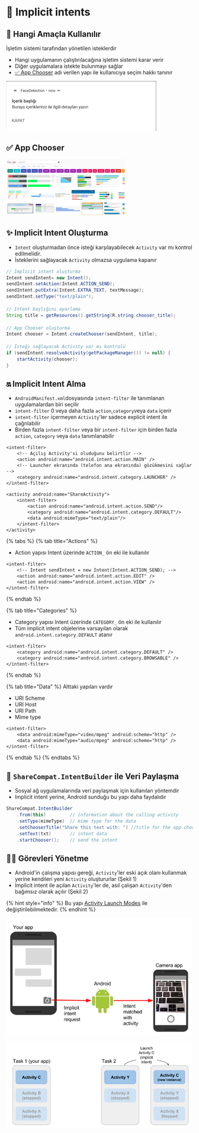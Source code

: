 # 🏹 Implicit intents

## 🎯 Hangi Amaçla Kullanılır

İşletim sistemi tarafından yönetilen isteklerdir

* Hangi uygulamanın çalıştırılacağına işletim sistemi karar verir
* Diğer uygulamalara istekte bulunmayı sağlar
* [✅ App Chooser](implicit-intents.md#app-chooser) adı verilen yapı ile kullanıcıya seçim hakkı tanınır

![](../.gitbook/assets/image%20%2813%29.png)

## ✅ App Chooser

![](../.gitbook/assets/image%20%2829%29.png)

## 

## ✨ Implicit Intent Oluşturma

* `Intent` oluşturmadan önce isteği karşılayabilecek `Activity` var mı kontrol edilmelidir.
* İsteklerini sağlayacak `Activity` olmazsa uygulama kapanır

```java
// Implicit intent oluşturma
Intent sendIntent= new Intent();
sendIntent.setAction(Intent.ACTION_SEND);
sendIntent.putExtra(Intent.EXTRA_TEXT, textMessage);
sendIntent.setType("text/plain");

// Intent başlığını ayarlama
String title = getResources().getString(R.string.chooser_title);

// App Chooser oluşturma
Intent chooser = Intent.createChooser(sendIntent, title);

// İsteği sağlayacak Activity var mı kontrolü
if (sendIntent.resolveActivity(getPackageManager()) != null) {
    startActivity(chooser);
}
```

## 🔛 Implicit Intent Alma

* `AndroidManifest.xml`dosyasında `intent-filter` ile tanımlanan uygulamalardan biri seçilir
* `intent-filter` 0 veya daha fazla `action`,`category`veya `data` içerir
* `intent-filter` içermeyen `Activity`'ler sadece explicit intent ile çağrılabilir
* Birden fazla `intent-filter` veya bir `intent-filter` için birden fazla `action`, `category` veya `data` tanımlanabilir

```markup
<intent-filter>
    <!-- Açılış Activity'si oluduğunu belirtlir -->
    <action android:name="android.intent.action.MAIN" />
    <!-- Launcher ekranında (telefon ana ekranında) gözükmesini sağlar -->
    <category android:name="android.intent.category.LAUNCHER" />
</intent-filter>
```

```markup
<activity android:name="ShareActivity">
    <intent-filter>
        <action android:name="android.intent.action.SEND"/>
        <category android:name="android.intent.category.DEFAULT"/>
        <data android:mimeType="text/plain"/>
    </intent-filter>
</activity>
```

{% tabs %}
{% tab title="Actions" %}
* Action yapısı Intent üzerinde `ACTION_` ön eki ile kullanılır

```markup
<intent-filter>
    <!-- Intent sendIntent = new Intent(Intent.ACTION_SEND); -->
    <action android:name="android.intent.action.EDIT" />
    <action android:name="android.intent.action.VIEW" />
</intent-filter>
```
{% endtab %}

{% tab title="Categories" %}
* Category yapısı Intent üzerinde `CATEGORY_` ön eki ile kullanılır
* Tüm implicit intent objelerine varsayılan olarak `android.intent.category.DEFAULT` atanır

```markup
<intent-filter>
    <category android:name="android.intent.category.DEFAULT" />
    <category android:name="android.intent.category.BROWSABLE" />
</intent-filter>
```
{% endtab %}

{% tab title="Data" %}
Alttaki yapıları vardır

* URI Scheme
* URI Host
* URI Path
* Mime type

```markup
<intent-filter>
    <data android:mimeType="video/mpeg" android:scheme="http" />
    <data android:mimeType="audio/mpeg" android:scheme="http" />
</intent-filter>
```
{% endtab %}
{% endtabs %}

## 🔀 `ShareCompat.IntentBuilder` ile Veri Paylaşma

* Sosyal ağ uygulamalarında veri paylaşmak için kullanılan yöntemdir
* Implicit intent yerine, Android sunduğu bu yapı daha faydalıdır

```java
ShareCompat.IntentBuilder
    .from(this)         // information about the calling activity
    .setType(mimeType)  // mime type for the data
    .setChooserTitle("Share this text with: ") //title for the app chooser
    .setText(txt)       // intent data
    .startChooser();    // send the intent
```

## 👨‍💼 Görevleri Yönetme

* Android'in çalışma yapısı gereği, `Activity`'ler eski açık olanı kullanmak yerine kendileri yeni `Activity` oluştururlar \(Şekil 1\)
* Implicit intent ile açılan `Activity`'ler de, asıl çalışan `Activity`'den bağımsız olarak açılır \(Şekil 2\)

{% hint style="info" %}
Bu yapı [Activity Launch Modes](activity-launch-modes.md) ile değiştirilebilmektedir.
{% endhint %}

![](../.gitbook/assets/image%20%2810%29.png)

![](../.gitbook/assets/image%20%281%29.png)


